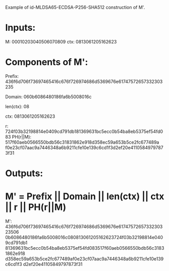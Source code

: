 Example of id-MLDSA65-ECDSA-P256-SHA512 construction of M'.

# Inputs:

M: 00010203040506070809
ctx: 0813061205162623

# Components of M':

Prefix:
436f6d706f73697465416c676f726974686d5369676e61747572657332303235

Domain: 060b6086480186fa6b5008016c

len(ctx): 08

ctx: 0813061205162623

r: 724f03b32198814e0409cd791db181369631bc5ecc0b54ba8eb5375ef54fd083
PH(r||M): 517f60aeb0566550bdb56c31831862e918d358ec59a653b5ce2fc677489a
f0e23cf07aac9a7446348a6b9211cfe10e139c6cd1f3d2ef20e41105849797873f31


# Outputs:
# M' = Prefix || Domain || len(ctx) || ctx || r || PH(r||M)

M': 436f6d706f73697465416c676f726974686d5369676e6174757265733230323506
0b6086480186fa6b5008016c080813061205162623724f03b32198814e0409cd791db1
81369631bc5ecc0b54ba8eb5375ef54fd083517f60aeb0566550bdb56c31831862e918
d358ec59a653b5ce2fc677489af0e23cf07aac9a7446348a6b9211cfe10e139c6cd1f3
d2ef20e41105849797873f31

